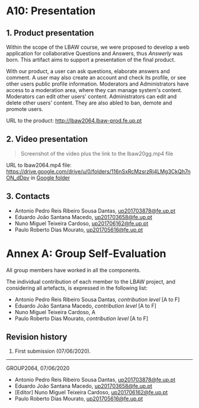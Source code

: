 # A10: Presentation
 
## 1. Product presentation
  
Within the scope of the LBAW course, we were proposed to develop a web application for collaborative Questions and Answers, thus _Answerly_ was born. This artifact aims to support a presentation of the final product.

With our product, a user can ask questions, elaborate answers and comment. A user may also create an account and check its profile, or see other users public profile information. Moderators and Administrators have access to a moderation area, where they can manage system's content. Moderators can edit other users' content. Administrators can edit and delete other users' content. They are also abled to ban, demote and promote users.

URL to the product: http://lbaw2064.lbaw-prod.fe.up.pt  

## 2. Video presentation

> Screenshot of the video plus the link to the lbaw20gg.mp4 file  

URL to lbaw2064.mp4 file: https://drive.google.com/drive/u/0/folders/116nSxRcMzsrzRi4LMg3CkQh7nON_dDpv
in [Google folder](https://drive.google.com/open?id=1C8ZAcqh6HRPsQEVpTRDeNNPwzKWXLPh4 "Videos folder")   

## 3. Contacts

- Antonio Pedro Reis Ribeiro Sousa Dantas, up201703878@fe.up.pt
- Eduardo João Santana Macedo, up201703658@fe.up.pt
- Nuno Miguel Teixeira Cardoso, up201706162@fe.up.pt
- Paulo Roberto Dias Mourato, up201705616@fe.up.pt

# Annex A: Group Self-Evaluation

All group members have worked in all the components.

The individual contribution of each member to the LBAW project, and considering all artefacts, is expressed in the following list:

* Antonio Pedro Reis Ribeiro Sousa Dantas, _contribution level_ [A to F]
* Eduardo João Santana Macedo, _contribution level_ [A to F]
* Nuno Miguel Teixeira Cardoso, A
* Paulo Roberto Dias Mourato, _contribution level_ [A to F]

## Revision history
1. First submission (07/06/2020).

***
GROUP2064, 07/06/2020
 
- Antonio Pedro Reis Ribeiro Sousa Dantas, up201703878@fe.up.pt
- Eduardo João Santana Macedo, up201703658@fe.up.pt
- [Editor] Nuno Miguel Teixeira Cardoso, up201706162@fe.up.pt
- Paulo Roberto Dias Mourato, up201705616@fe.up.pt